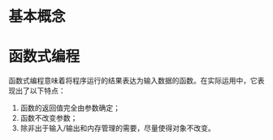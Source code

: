 # 基本概念

# 函数式编程

函数式编程意味着将程序运行的结果表达为输入数据的函数。在实际运用中，它表现出了以下特点：

1. 函数的返回值完全由参数确定；
2. 函数不改变参数；
3. 除非出于输入/输出和内存管理的需要，尽量使得对象不改变。

